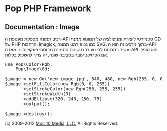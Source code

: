 Pop PHP Framework
=================

Documentation : Image
---------------------

רכיב תמונה מספקת מעטפת ה-API סטנדרטי ליצירת ומניפולציה של תמונות ממנף GD של PHP והרחבות Imagick, כמו גם פורמט תמונה SVG. בתוך מרכיב זה הוא ה-API עשיר בתכונות לביצוע רבים שונים התמונה מבוססי פונקציות. ו, מאז ה-API הוא טופל, אם הפרויקט עובר בסביבה שונה, זה צריך להשפיל בקלות.

<pre>
use Pop\Color\Rgb,
    Pop\Image\Gd;

$image = new Gd('new-image.jpg', 640, 480, new Rgb(255, 0, 0));
$image->setFillColor(new Rgb(0, 0, 255))
      ->setStrokeColor(new Rgb(255, 255, 255))
      ->setStrokeWidth(3)
      ->addEllipse(320, 240, 150, 75)
      ->output();

$image->destroy();
</pre>

(c) 2009-2012 [Moc 10 Media, LLC.](http://www.moc10media.com) All Rights Reserved.
